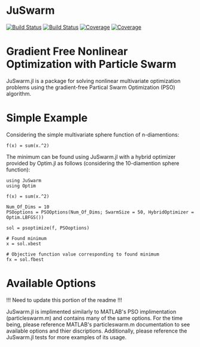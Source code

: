 # JuSwarm

[![Build Status](https://travis-ci.com/GrantHecht/JuSwarm.jl.svg?branch=master)](https://travis-ci.com/GrantHecht/JuSwarm.jl)
[![Build Status](https://ci.appveyor.com/api/projects/status/github/GrantHecht/JuSwarm.jl?svg=true)](https://ci.appveyor.com/project/GrantHecht/JuSwarm-jl)
[![Coverage](https://codecov.io/gh/GrantHecht/JuSwarm.jl/branch/master/graph/badge.svg)](https://codecov.io/gh/GrantHecht/JuSwarm.jl)
[![Coverage](https://coveralls.io/repos/github/GrantHecht/JuSwarm.jl/badge.svg?branch=master)](https://coveralls.io/github/GrantHecht/JuSwarm.jl?branch=master)

# Gradient Free Nonlinear Optimization with Particle Swarm
JuSwarm.jl is a package for solving nonlinear multivariate optimization problems using the gradient-free Partical Swarm Optimization (PSO) algorithm. 

# Simple Example
Considering the simple multivariate sphere function of n-diamentions:
```
f(x) = sum(x.^2)
```
The minimum can be found using JuSwarm.jl with a hybrid optimizer provided by Optim.jl as follows (considering the 10-diamention sphere function):
```
using JuSwarm
using Optim

f(x) = sum(x.^2)

Num_Of_Dims = 10
PSOoptions = PSOOptions(Num_Of_Dims; SwarmSize = 50, HybridOptimizer = Optim.LBFGS())

sol = psoptimize(f, PSOoptions)

# Found minimum
x = sol.xbest

# Objective function value corresponding to found minimum 
fx = sol.fbest
```

# Available Options
!!! Need to update this portion of the readme !!!

JuSwarm.jl is implimented similarly to MATLAB's PSO implimentation (particleswarm.m) and contains many of the same options.
For the time being, please reference MATLAB's particleswarm.m documentation to see available options and thier discriptions. 
Additionally, please reference the JuSwarm.jl tests for more examples of its usage.




